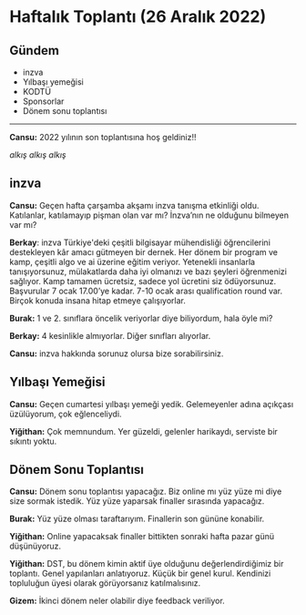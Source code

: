 # Haftalık Toplantı (26 Aralık 2022)

## Gündem

- inzva
- Yılbaşı yemeğisi
- KODTÜ
- Sponsorlar
- Dönem sonu toplantısı

---

**Cansu:** 2022 yılının son toplantısına hoş geldiniz!!

*alkış alkış alkış*

## inzva

**Cansu:** Geçen hafta çarşamba akşamı inzva tanışma etkinliği oldu. Katılanlar, katılamayıp pişman olan var mı? İnzva’nın ne olduğunu bilmeyen var mı?

**Berkay**: inzva Türkiye'deki çeşitli bilgisayar mühendisliği öğrencilerini destekleyen kâr amacı gütmeyen bir dernek. Her dönem bir program ve kamp, çeşitli algo ve ai üzerine eğitim veriyor. Yetenekli insanlarla tanışıyorsunuz, mülakatlarda daha iyi olmanızı ve bazı şeyleri öğrenmenizi sağlıyor. Kamp tamamen ücretsiz, sadece yol ücretini siz ödüyorsunuz. Başvurular 7 ocak 17.00’ye kadar. 7-10 ocak arası qualification round var. Birçok konuda insana hitap etmeye çalışıyorlar.

**Burak:** 1 ve 2. sınıflara öncelik veriyorlar diye biliyordum, hala öyle mi?

**Berkay:** 4 kesinlikle almıyorlar. Diğer sınıfları alıyorlar.

**Cansu:** inzva hakkında sorunuz olursa bize sorabilirsiniz.

## Yılbaşı Yemeğisi

**Cansu:** Geçen cumartesi yılbaşı yemeği yedik. Gelemeyenler adına açıkçası üzülüyorum, çok eğlenceliydi.

**Yiğithan:** Çok memnundum. Yer güzeldi, gelenler harikaydı, serviste bir sıkıntı yoktu. 

## Dönem Sonu Toplantısı

**Cansu:** Dönem sonu toplantısı yapacağız. Biz online mı yüz yüze mi diye size sormak istedik. Yüz yüze yaparsak finaller sırasında yapacağız.

**Burak:** Yüz yüze olması taraftarıyım. Finallerin son gününe konabilir.

**Yiğithan:** Online yapacaksak finaller bittikten sonraki hafta pazar günü düşünüyoruz.

**Yiğithan:** DST, bu dönem kimin aktif üye olduğunu değerlendirdiğimiz bir toplantı. Genel yapılanları anlatıyoruz. Küçük bir genel kurul. Kendinizi topluluğun üyesi olarak görüyorsanız katılmalısınız.

**Gizem:** İkinci dönem neler olabilir diye feedback veriliyor.
